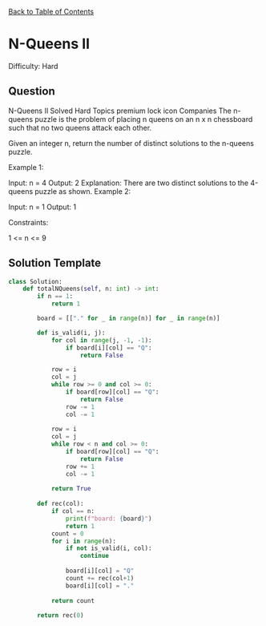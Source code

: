 [Back to Table of Contents](../README.md)

# N-Queens II
Difficulty: Hard

## Question
N-Queens II
Solved
Hard
Topics
premium lock icon
Companies
The n-queens puzzle is the problem of placing n queens on an n x n chessboard such that no two queens attack each other.

Given an integer n, return the number of distinct solutions to the n-queens puzzle.

 

Example 1:


Input: n = 4
Output: 2
Explanation: There are two distinct solutions to the 4-queens puzzle as shown.
Example 2:

Input: n = 1
Output: 1
 

Constraints:

1 <= n <= 9

## Solution Template
```python
class Solution:
    def totalNQueens(self, n: int) -> int:
        if n == 1:
            return 1

        board = [["." for _ in range(n)] for _ in range(n)]

        def is_valid(i, j):
            for col in range(j, -1, -1):
                if board[i][col] == "Q":
                    return False

            row = i
            col = j
            while row >= 0 and col >= 0:
                if board[row][col] == "Q":
                    return False
                row -= 1
                col -= 1
            
            row = i
            col = j
            while row < n and col >= 0:
                if board[row][col] == "Q":
                    return False
                row += 1
                col -= 1
            
            return True
        
        def rec(col):
            if col == n:
                print(f"board: {board}")
                return 1
            count = 0
            for i in range(n):
                if not is_valid(i, col):
                    continue
                
                board[i][col] = "Q"
                count += rec(col+1)
                board[i][col] = "."
            
            return count
        
        return rec(0)
```
